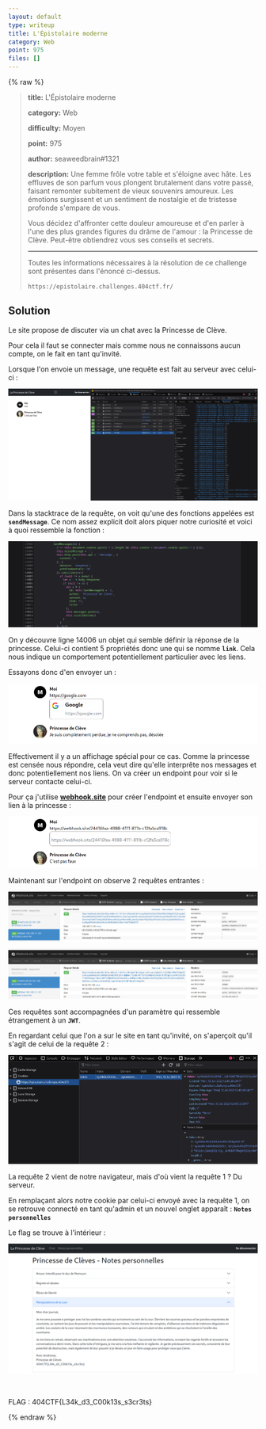 ```yaml
---
layout: default
type: writeup
title: L'Épistolaire moderne
category: Web
point: 975
files: []
---
```


{% raw %}
> **title:** L'Épistolaire moderne
>
> **category:** Web
>
> **difficulty:** Moyen
>
> **point:** 975
>
> **author:** seaweedbrain#1321
>
> **description:**
> Une femme frôle votre table et s'éloigne avec hâte. Les effluves de son parfum vous plongent brutalement dans votre passé, faisant remonter subitement de vieux souvenirs amoureux. Les émotions surgissent et un sentiment de nostalgie et de tristesse profonde s'empare de vous.
> 
> Vous décidez d'affronter cette douleur amoureuse et d'en parler à l'une des plus grandes figures du drâme de l'amour : la Princesse de Clève. Peut-être obtiendrez vous ses conseils et secrets.
> 
> ***
> 
> Toutes les informations nécessaires à la résolution de ce challenge sont présentes dans l'énoncé ci-dessus.
> 
> ```
> https://epistolaire.challenges.404ctf.fr/
> ```

## Solution

Le site propose de discuter via un chat avec la Princesse de Clève.

Pour cela il faut se connecter mais comme nous ne connaissons aucun compte, on le fait en tant qu'invité.

Lorsque l'on envoie un message, une requête est fait au serveur avec celui-ci :

![Requête lors de l'envoie d'un message](./images/test_message.png)

Dans la stacktrace de la requête, on voit qu'une des fonctions appelées est **`sendMessage`**. Ce nom assez explicit doit alors piquer notre curiosité et voici à quoi ressemble la fonction :

![Fonction sendMessage](./images/sendMessage.png)

On y découvre ligne 14006 un objet qui semble définir la réponse de la princesse. Celui-ci contient 5 propriétés donc une qui se nomme **`link`**. Cela nous indique un comportement potentiellement particulier avec les liens.

Essayons donc d'en envoyer un :

![Envoie d'un lien google par message](./images/link.png)

Effectivement il y a un affichage spécial pour ce cas. Comme la princesse est censée nous répondre, cela veut dire qu'elle interprête nos messages et donc potentiellement nos liens. On va créer un endpoint pour voir si le serveur contacte celui-ci.

Pour ça j'utilise **[webhook.site](https://webhook.site)** pour créer l'endpoint et ensuite envoyer son lien à la princesse :

![Envoie du lien de l'endpoint](./images/sendLink.png)

Maintenant sur l'endpoint on observe 2 requêtes entrantes :

![Requête 1 reçue sur l'endpoint](./images/request1.png)

![Requête 2 reçue sur l'endpoint](./images/request2.png)

Ces requêtes sont accompagnées d'un paramètre qui ressemble étrangement à un **`JWT`**.

En regardant celui que l'on a sur le site en tant qu'invité, on s'aperçoit qu'il s'agit de celui de la requête 2 :

![Cookie de session invité](./images/cookie.png)

La requête 2 vient de notre navigateur, mais d'où vient la requête 1 ? Du serveur.

En remplaçant alors notre cookie par celui-ci envoyé avec la requête 1, on se retrouve connecté en tant qu'admin et un nouvel onglet apparaît : **`Notes personnelles`**

Le flag se trouve à l'intérieur :

![Notes personnelles de la princesse](./images/flag.png)

<br>

<span class="flag">FLAG : 404CTF{L34k_d3_C00k13s_s3cr3ts}</span>

{% endraw %}